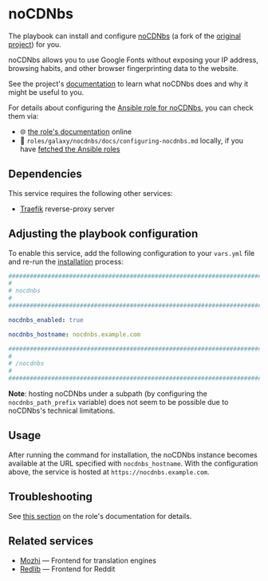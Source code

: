 <!--
SPDX-FileCopyrightText: 2020 - 2024 MDAD project contributors
SPDX-FileCopyrightText: 2020 - 2024 Slavi Pantaleev
SPDX-FileCopyrightText: 2020 Aaron Raimist
SPDX-FileCopyrightText: 2020 Chris van Dijk
SPDX-FileCopyrightText: 2020 Dominik Zajac
SPDX-FileCopyrightText: 2020 Mickaël Cornière
SPDX-FileCopyrightText: 2022 François Darveau
SPDX-FileCopyrightText: 2022 Julian Foad
SPDX-FileCopyrightText: 2022 Warren Bailey
SPDX-FileCopyrightText: 2023 Antonis Christofides
SPDX-FileCopyrightText: 2023 Felix Stupp
SPDX-FileCopyrightText: 2023 Julian-Samuel Gebühr
SPDX-FileCopyrightText: 2023 Pierre 'McFly' Marty
SPDX-FileCopyrightText: 2024 - 2025 Suguru Hirahara

SPDX-License-Identifier: AGPL-3.0-or-later
-->

# noCDNbs

The playbook can install and configure [noCDNbs](https://app.radicle.xyz/nodes/seed.radicle.garden/rad%3Az3HEG7KePQVAbZXSdn7tGNb7FVDqL) (a fork of the [original project](https://git.private.coffee/PrivateCoffee/nocdnbs)) for you.

noCDNbs allows you to use Google Fonts without exposing your IP address, browsing habits, and other browser fingerprinting data to the website.

See the project's [documentation](https://app.radicle.xyz/nodes/seed.radicle.garden/rad%3Az3HEG7KePQVAbZXSdn7tGNb7FVDqL/tree/README.md) to learn what noCDNbs does and why it might be useful to you.

For details about configuring the [Ansible role for noCDNbs](https://app.radicle.xyz/nodes/seed.radicle.garden/rad%3Az8vyzN3a8DmwhcUq3949SihKd1Wh), you can check them via:
- 🌐 [the role's documentation](https://app.radicle.xyz/nodes/seed.radicle.garden/rad%3Az8vyzN3a8DmwhcUq3949SihKd1Wh/tree/docs/configuring-nocdnbs.md) online
- 📁 `roles/galaxy/nocdnbs/docs/configuring-nocdnbs.md` locally, if you have [fetched the Ansible roles](../installing.md)

## Dependencies

This service requires the following other services:

- [Traefik](traefik.md) reverse-proxy server

## Adjusting the playbook configuration

To enable this service, add the following configuration to your `vars.yml` file and re-run the [installation](../installing.md) process:

```yaml
########################################################################
#                                                                      #
# nocdnbs                                                              #
#                                                                      #
########################################################################

nocdnbs_enabled: true

nocdnbs_hostname: nocdnbs.example.com

########################################################################
#                                                                      #
# /nocdnbs                                                             #
#                                                                      #
########################################################################
```

**Note**: hosting noCDNbs under a subpath (by configuring the `nocdnbs_path_prefix` variable) does not seem to be possible due to noCDNbs's technical limitations.

## Usage

After running the command for installation, the noCDNbs instance becomes available at the URL specified with `nocdnbs_hostname`. With the configuration above, the service is hosted at `https://nocdnbs.example.com`.

## Troubleshooting

See [this section](https://app.radicle.xyz/nodes/seed.radicle.garden/rad%3Az8vyzN3a8DmwhcUq3949SihKd1Wh/tree/docs/configuring-nocdnbs.md#troubleshooting) on the role's documentation for details.

## Related services

- [Mozhi](mozhi.md) — Frontend for translation engines
- [Redlib](redlib.md) — Frontend for Reddit

